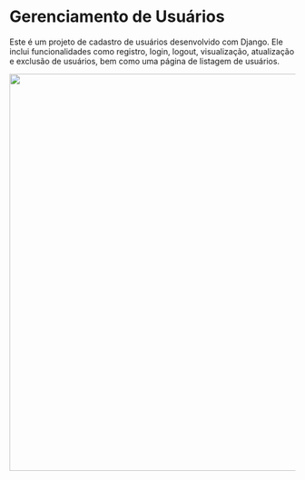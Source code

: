 # Gerenciamento de Usuários  
Este é um projeto de cadastro de usuários desenvolvido com Django. Ele inclui funcionalidades como registro, login, logout, visualização, atualização e exclusão de usuários,
bem como uma página de listagem de usuários.  
<div align="center">
<img src= "https://github.com/user-attachments/assets/113c435d-4657-402b-9e48-e183b2898e14" width="700px"/> 
</div>
